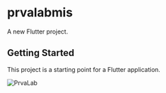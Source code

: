 # prvalabmis

A new Flutter project.

## Getting Started

This project is a starting point for a Flutter application.

![PrvaLab](https://user-images.githubusercontent.com/84207594/222792576-eded9d4c-5705-4ebb-af16-86e4f8fde175.png)

